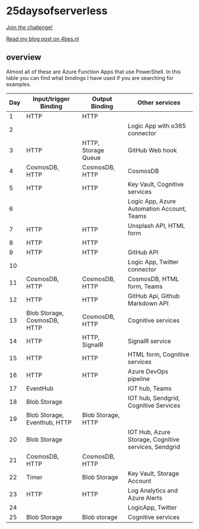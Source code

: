 # 25daysofserverless

[Join the challenge!](https://25daysofserverless.com/)

[Read my blog post on 4bes.nl](https://4bes.nl/2019/12/16/25-days-of-serverless-in-powershell-halfway-there/)

## overview

Almost all of these are Azure Function Apps that use PowerShell. In this table you can find what bindings I have used if you are searching for examples.

|Day |Input/trigger Binding|Output Binding | Other services |
|--|--|--|--|
|1| HTTP|HTTP ||
|2 | | |Logic App with o365 connector |
|3 |HTTP | HTTP, Storage Queue |GitHub Web hook |
|4 |CosmosDB, HTTP |CosmosDB, HTTP | CosmosDB |
|5 |HTTP |HTTP | Key Vault, Cognitive services |
|6 | | | Logic App, Azure Automation Account, Teams |
|7 | HTTP | HTTP | Unsplash API, HTML form |
|8 | HTTP| HTTP |  |
|9 | HTTP|HTTP | GitHub API |
|10 | | | Logic App, Twitter connector |
|11 | CosmosDB, HTTP | CosmosDB, HTTP | CosmosDB, HTML form, Teams |
|12 | HTTP| HTTP |GitHub Api, Github Markdown API |
|13 | Blob Storage, CosmosDB, HTTP | CosmosDB, HTTP | Cognitive services |
|14 | HTTP | HTTP, SignalR | SignalR service |
|15 | HTTP | HTTP | HTML form, Cognitive services |
|16 | HTTP | HTTP | Azure DevOps pipeline |
|17 | EventHub | |IOT hub, Teams |
|18 | Blob Storage | | IOT hub, Sendgrid, Cognitive Services |
|19 | Blob Storage, Eventhub, HTTP| Blob Storage, HTTP | |
|20 | Blob Storage  | |IOT Hub, Azure Storage, Cognitive services, Sendgrid |
|21 | CosmosDB, HTTP | CosmosDB, HTTP | |
|22 | Timer | Blob Storage | Key Vault, Storage Account |
|23 | HTTP | HTTP | Log Analytics and Azure Alerts |
|24 | | | LogicApp, Twitter |
|25 | Blob Storage | Blob storage | Cognitive services |
